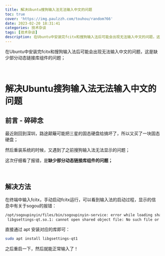 ```yaml
---
title: 解决Ubuntu搜狗输入法无法输入中文的问题
toc: true
cover: 'https://img.paulzzh.com/touhou/random?66'
date: 2023-02-20 18:31:41
categories: 技术杂谈
tags: [技术杂谈]
description: 在Ubuntu中安装完fcitx和搜狗输入法后可能会出现无法输入中文的问题，这是缺少部分动态链接库组件的问题；
---
```


在Ubuntu中安装完fcitx和搜狗输入法后可能会出现无法输入中文的问题，这是缺少部分动态链接库组件的问题；

<br/>

<!--more-->

# **解决Ubuntu搜狗输入法无法输入中文的问题**

## **前言 - 碎碎念**

最近刚回到深圳，路途颠簸可能把三星的固态硬盘给搞坏了，所以又买了一块固态硬盘；

然后重装系统的时候，又遇到了之前搜狗输入法无法显示的问题；

这次仔细看了报错，是**缺少部分动态链接库组件的问题；**

<BR/>

## **解决方法**

在终端中输入fcitx，手动启动fcitx运行，可以看到输入法的启动过程，显示的信息中有关于sogou的报错：

```bash
/opt/sogoupinyin/files/bin/sogoupinyin-service: error while loading shared libraries:
 libgsettings-qt.so.1: cannot open shared object file: No such file or directory
```

直接通过 apt 安装对应的库即可：

```bash
sudo apt install libgsettings-qt1
```

之后重启一下，然后就能正常输入了！

<br/>
